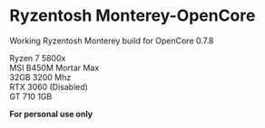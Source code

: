 # Ryzentosh Monterey-OpenCore
Working Ryzentosh Monterey build for OpenCore 0.7.8

Ryzen 7 5800x <br />
MSI B450M Mortar Max <br />
32GB 3200 Mhz <br />
RTX 3060 (Disabled) <br />
GT 710 1GB <br />

**For personal use only**
